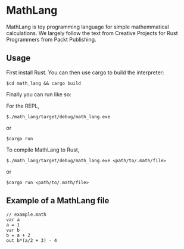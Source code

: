 # MathLang

MathLang is toy programming language for simple mathemmatical calculations. We largely follow the text from Creative Projects for Rust Programmers from Packt Publishing.

## Usage

First install Rust. You can then use cargo to build the interpreter:

```
$cd math_lang && cargo build
```

Finally you can run like so:

For the REPL,
```
$./math_lang/target/debug/math_lang.exe 
```
or 

```
$cargo run  
```


To compile MathLang to Rust,

```
$./math_lang/target/debug/math_lang.exe <path/to/.math/file>
```

or

```
$cargo run <path/to/.math/file>
```


## Example of a MathLang file

```
// example.math
var a
a = 1
var b
b = a + 2
out b*(a/2 + 3) - 4 
```